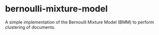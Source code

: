# bernoulli-mixture-model

A simple implementation of the Bernoulli Mixture Model (BMM) to perform clustering of documents.
